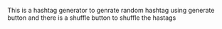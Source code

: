 This is a hashtag generator to genrate random hashtag using generate button and there is a shuffle button to shuffle the hastags 
